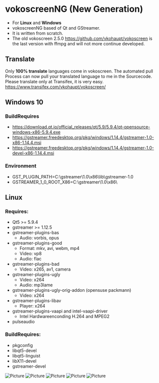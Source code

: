 # vokoscreenNG (New Generation)

* For **Linux** and **Windows**
* vokoscreenNG based of Qt and GStreamer.
* It is written from scratch.
* The old vokoscreen 2.5.0 https://github.com/vkohaupt/vokoscreen is the last version with ffmpg and will not more continue developed.

## Translate
Only **100% translate** languages come in vokoscreen. The automated pull Process can now pull your translated language to me in the Sourcecode.
Please translate only at Transifex, it is very easy.
https://www.transifex.com/vkohaupt/vokoscreen/




## Windows 10
### BuildRequires
* https://download.qt.io/official_releases/qt/5.9/5.9.4/qt-opensource-windows-x86-5.9.4.exe
* https://gstreamer.freedesktop.org/pkg/windows/1.14.4/gstreamer-1.0-x86-1.14.4.msi
* https://gstreamer.freedesktop.org/pkg/windows/1.14.4/gstreamer-1.0-devel-x86-1.14.4.msi

### Environment
* GST_PLUGIN_PATH=C:\gstreamer\1.0\x86\lib\gstreamer-1.0
* GSTREAMER_1_0_ROOT_X86=C:\gstreamer\1.0\x86\

## Linux
### Requires:
* Qt5 >= 5.9.4
* gstreamer >= 1.12.5
* gstreamer-plugins-bas
  - Audio: vorbis, opus
* gstreamer-plugins-good
  - Format: mkv, avi, webm, mp4
  - Video: vp8
  - Audio: flac
* gstreamer-plugins-bad
  - Video: x265, av1, camera
* gstreamer-plugins-ugly
  - Video: x264
  - Audio: mp3lame
* gstreamer-plugins-ugly-orig-addon (opensuse packmann)
  - Video: x264
* gstreamer-plugins-libav
  - Player: x264
* gstreamer-plugins-vaapi and intel-vaapi-driver
  - Intel Hardwareenconding H.264 and MPEG2
* pulseaudio

### BuildRequires:
* pkgconfig
* libqt5-devel
* libqt5-linguist
* libX11-devel
* gstreamer-devel


![Picture](https://vokoscreen.volkoh.de/3.0/picture/screencast-tab--1.png)
![Picture](https://vokoscreen.volkoh.de/3.0/picture/screencast-tab--2.png)
![Picture](https://vokoscreen.volkoh.de/3.0/picture/screencast-tab--3.png)
![Picture](https://vokoscreen.volkoh.de/3.0/picture/screencast-tab--4.png)
![Picture](https://vokoscreen.volkoh.de/3.0/picture/screencast-tab--5.png)

